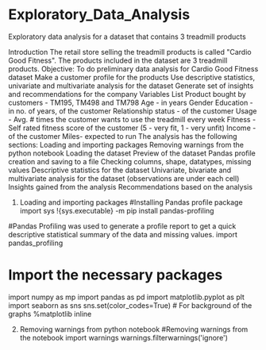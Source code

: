 # Exploratory_Data_Analysis
Exploratory data analysis for a dataset that contains 3 treadmill products

Introduction
The retail store selling the treadmill products is called "Cardio Good Fitness".
The products included in the dataset are 3 treadmill products.
Objective: To do preliminary data analysis for Cardio Good Fitness dataset
Make a customer profile for the products
Use descriptive statistics, univariate and multivariate analysis for the dataset
Generate set of insights and recommendations for the company
Variables List
Product bought by customers - TM195, TM498 and TM798
Age - in years
Gender
Education - in no. of years, of the customer
Relationship status - of the customer
Usage - Avg. # times the customer wants to use the treadmill every week
Fitness - Self rated fitness score of the customer (5 - very fit, 1 - very unfit)
Income - of the customer
Miles- expected to run
The analysis has the following sections:
Loading and importing packages
Removing warnings from the python notebook
Loading the dataset
Preview of the dataset
Pandas profile creation and saving to a file
Checking columns, shape, datatypes, missing values
Descriptive statistics for the dataset
Univariate, bivariate and multivariate analysis for the dataset (observations are under each cell)
Insights gained from the analysis
Recommendations based on the analysis
1. Loading and importing packages
#Installing Pandas profile package
import sys
!{sys.executable} -m pip install pandas-profiling

#Pandas Profiling was used to generate a profile report to get a quick descriptive statistical summary of the data and missing values. 
import pandas_profiling

# Import the necessary packages
import numpy as mp
import pandas as pd
import matplotlib.pyplot as plt
import seaborn as sns
sns.set(color_codes=True) # For background of the graphs
%matplotlib inline

2. Removing warnings from python notebook
#Removing warnings from the notebook
import warnings
warnings.filterwarnings('ignore')
